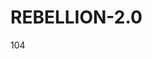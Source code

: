 # REBELLION-2.0                                                                                                          

104
